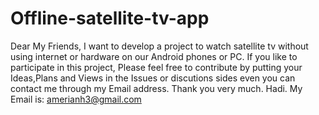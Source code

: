 # Offline-satellite-tv-app
Dear My Friends, 
I want to develop a project to watch satellite tv without using internet or hardware on our Android phones or PC. If you like to participate in this project, Please feel free to contribute by putting your Ideas,Plans and Views in the Issues or discutions sides even you can contact me through my Email address. 
Thank you very much.
Hadi.
My Email is: amerianh3@gmail.com
